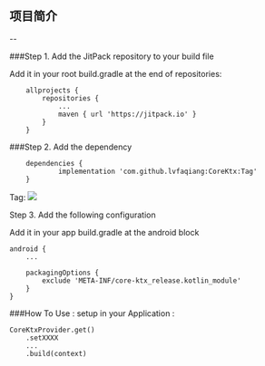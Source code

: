 ## 项目简介
--

###Step 1. Add the JitPack repository to your build file

Add it in your root build.gradle at the end of repositories:
```
	allprojects {
		repositories {
			...
			maven { url 'https://jitpack.io' }
		}
	}
```

###Step 2. Add the dependency
```
	dependencies {
	        implementation 'com.github.lvfaqiang:CoreKtx:Tag'
	}
```
Tag: [![](https://jitpack.io/v/lvfaqiang/CoreKtx.svg)](https://jitpack.io/#lvfaqiang/CoreKtx)

Step 3. Add the following configuration

Add it in your app build.gradle at the android block

```
android {
    ...

    packagingOptions {
        exclude 'META-INF/core-ktx_release.kotlin_module'
    }
}
```
###How To Use :
setup in your Application :
```
CoreKtxProvider.get()
    .setXXXX
    ...
    .build(context)

```